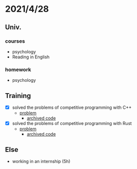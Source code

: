 # 2021/4/28

## Univ.
### courses
- psychology
- Reading in English

### homework
- psychology

## Training
- [x] solved the problems of competitive programming with C++
    - [problem](https://atcoder.jp/contests/abc185/tasks/abc185_d)
        - [archived code](https://github.com/OtsuKotsu/competition_cpp/blob/main/archive/ABC/ABC185/d.cpp)
- [x] solved the problems of competitive programming with Rust
    - [problem](https://atcoder.jp/contests/abc185/tasks/abc185_c)
        - [archived code](https://github.com/OtsuKotsu/training_rust/blob/main/archive/ABC/ABC185/c.rs)

## Else
- working in an internship (5h)
